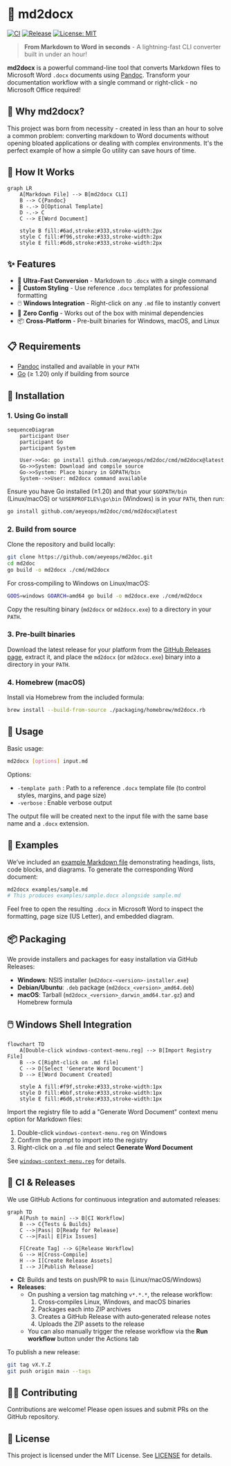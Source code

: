 # 📝 md2docx

[![CI](https://github.com/aeyeops/md2doc/actions/workflows/ci.yml/badge.svg)](https://github.com/aeyeops/md2doc/actions/workflows/ci.yml)
[![Release](https://github.com/aeyeops/md2doc/actions/workflows/release.yml/badge.svg)](https://github.com/aeyeops/md2doc/actions/workflows/release.yml)
[![License: MIT](https://img.shields.io/badge/License-MIT-blue.svg)](LICENSE)

> **From Markdown to Word in seconds** - A lightning-fast CLI converter built in under an hour!

**md2docx** is a powerful command-line tool that converts Markdown files to Microsoft Word `.docx` documents using [Pandoc](https://pandoc.org/). Transform your documentation workflow with a single command or right-click - no Microsoft Office required!

## 🌟 Why md2docx?

This project was born from necessity - created in less than an hour to solve a common problem: converting markdown to Word documents without opening bloated applications or dealing with complex environments. It's the perfect example of how a simple Go utility can save hours of time.

## 🔄 How It Works

```mermaid
graph LR
    A[Markdown File] --> B[md2docx CLI]
    B --> C{Pandoc}
    B -.-> D[Optional Template]
    D -.-> C
    C --> E[Word Document]
    
    style B fill:#6ad,stroke:#333,stroke-width:2px
    style C fill:#f96,stroke:#333,stroke-width:2px
    style E fill:#6d6,stroke:#333,stroke-width:2px
```

## ✨ Features

- 🚀 **Ultra-Fast Conversion** - Markdown to `.docx` with a single command
- 🎨 **Custom Styling** - Use reference `.docx` templates for professional formatting
- 🖱️ **Windows Integration** - Right-click on any `.md` file to instantly convert
- 🔧 **Zero Config** - Works out of the box with minimal dependencies
- 📦 **Cross-Platform** - Pre-built binaries for Windows, macOS, and Linux

## 📋 Requirements

- [Pandoc](https://pandoc.org/installing.html) installed and available in your `PATH`
- [Go](https://golang.org/dl/) (≥ 1.20) only if building from source

## 🔧 Installation

### 1. Using Go install

```mermaid
sequenceDiagram
    participant User
    participant Go
    participant System
    
    User->>Go: go install github.com/aeyeops/md2doc/cmd/md2docx@latest
    Go->>System: Download and compile source
    Go->>System: Place binary in GOPATH/bin
    System-->>User: md2docx command available
```

Ensure you have Go installed (≥1.20) and that your `$GOPATH/bin` (Linux/macOS) or `%USERPROFILE%\go\bin` (Windows) is in your `PATH`, then run:
```bash
go install github.com/aeyeops/md2doc/cmd/md2docx@latest
```

### 2. Build from source

Clone the repository and build locally:
```bash
git clone https://github.com/aeyeops/md2doc.git
cd md2doc
go build -o md2docx ./cmd/md2docx
```
For cross‑compiling to Windows on Linux/macOS:
```bash
GOOS=windows GOARCH=amd64 go build -o md2docx.exe ./cmd/md2docx
```
Copy the resulting binary (`md2docx` or `md2docx.exe`) to a directory in your `PATH`.

### 3. Pre‑built binaries

Download the latest release for your platform from the [GitHub Releases page](https://github.com/AeyeOps/md2doc/releases), extract it, and place the `md2docx` (or `md2docx.exe`) binary into a directory in your `PATH`.

### 4. Homebrew (macOS)

Install via Homebrew from the included formula:
```bash
brew install --build-from-source ./packaging/homebrew/md2docx.rb
```

## 🚀 Usage

Basic usage:
```bash
md2docx [options] input.md
```

Options:
- `-template path` : Path to a reference `.docx` template file (to control styles, margins, and page size)
- `-verbose`       : Enable verbose output

The output file will be created next to the input file with the same base name and a `.docx` extension.

## 📂 Examples

We’ve included an [example Markdown file](examples/sample.md) demonstrating headings, lists, code blocks, and diagrams. To generate the corresponding Word document:
```bash
md2docx examples/sample.md
# This produces examples/sample.docx alongside sample.md
```
Feel free to open the resulting `.docx` in Microsoft Word to inspect the formatting, page size (US Letter), and embedded diagram.

## 📦 Packaging

We provide installers and packages for easy installation via GitHub Releases:
- **Windows**: NSIS installer (`md2docx-<version>-installer.exe`)
- **Debian/Ubuntu**: `.deb` package (`md2docx_<version>_amd64.deb`)
- **macOS**: Tarball (`md2docx_<version>_darwin_amd64.tar.gz`) and Homebrew formula

## 🖱️ Windows Shell Integration

```mermaid
flowchart TD
    A[Double-click windows-context-menu.reg] --> B[Import Registry File]
    B --> C[Right-click on .md file]
    C --> D[Select 'Generate Word Document']
    D --> E[Word Document Created]
    
    style A fill:#f9f,stroke:#333,stroke-width:1px
    style D fill:#bbf,stroke:#333,stroke-width:1px
    style E fill:#6d6,stroke:#333,stroke-width:1px
```

Import the registry file to add a "Generate Word Document" context menu option for Markdown files:
1. Double-click `windows-context-menu.reg` on Windows
2. Confirm the prompt to import into the registry
3. Right-click on a `.md` file and select **Generate Word Document**

See [`windows-context-menu.reg`](windows-context-menu.reg) for details.

## 🔄 CI & Releases

We use GitHub Actions for continuous integration and automated releases:

```mermaid
graph TD
    A[Push to main] --> B[CI Workflow]
    B --> C{Tests & Builds}
    C -->|Pass| D[Ready for Release]
    C -->|Fail| E[Fix Issues]
    
    F[Create Tag] --> G[Release Workflow]
    G --> H[Cross-Compile]
    H --> I[Create Release Assets]
    I --> J[Publish Release]
```

- **CI**: Builds and tests on push/PR to `main` (Linux/macOS/Windows)
- **Releases**:
  - On pushing a version tag matching `v*.*.*`, the release workflow:
    1. Cross‑compiles Linux, Windows, and macOS binaries
    2. Packages each into ZIP archives
    3. Creates a GitHub Release with auto‑generated release notes
    4. Uploads the ZIP assets to the release
  - You can also manually trigger the release workflow via the **Run workflow** button under the Actions tab

To publish a new release:
```bash
git tag vX.Y.Z
git push origin main --tags
```

## 👨‍💻 Contributing

Contributions are welcome! Please open issues and submit PRs on the GitHub repository.

## 📄 License

This project is licensed under the MIT License. See [LICENSE](LICENSE) for details.